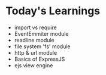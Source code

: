 # Today's Learnings

-   import vs require
-   EventEmmiter module
-   readline module
-   file system 'fs' module
-   http & url module
-   Basics of ExpressJS
-   ejs view engine
